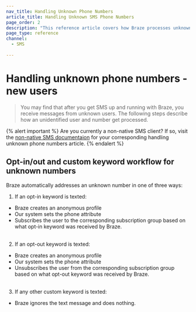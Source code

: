 ```yaml
---
nav_title: Handling Unknown Phone Numbers
article_title: Handling Unknown SMS Phone Numbers
page_order: 2
description: "This reference article covers how Braze processes unknown SMS phone numbers from new users."
page_type: reference
channel:
  - SMS
  
---
```


# Handling unknown phone numbers - new users

> You may find that after you get SMS up and running with Braze, you receive messages from unknown users. The following steps describe how an unidentified user and number get processed.

{% alert important %}
Are you currently a non-native SMS client? If so, visit the [non-native SMS documentaion](/docs/user_guide/message_building_by_channel/sms/non_native/) for your corresponding handling unknown phone numbers article.
{% endalert %}

## Opt-in/out and custom keyword workflow for unknown numbers

Braze automatically addresses an unknown number in one of three ways:

1. If an opt-in keyword is texted:
  * Braze creates an anonymous profile
  * Our system sets the phone attribute
  * Subscribes the user to the corresponding subscription group based on what opt-in keyword was received by Braze.<br><br>
2. If an opt-out keyword is texted:
  * Braze creates an anonymous profile
  * Our system sets the phone attribute
  * Unsubscribes the user from the corresponding subscription group based on what opt-out keyword was received by Braze.<br><br>
3. If any other custom keyword is texted:
  * Braze ignores the text message and does nothing.

[ualink]: {{site.baseurl}}/api/objects_filters/user_alias_object/
[telink]: {{site.baseurl}}/api/endpoints/user_data/post_user_track/
[uaolink]: {{site.baseurl}}/api/objects_filters/user_attributes_object/
[e.164]: https://en.wikipedia.org/wiki/E.164